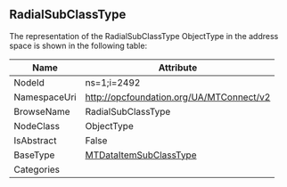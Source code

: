 <!-- objecttype -->
## RadialSubClassType
  
<!-- end of text -->
The representation of the RadialSubClassType ObjectType in the address space is shown in the following table:  

|Name|Attribute|
|---|---|
|NodeId|ns=1;i=2492|
|NamespaceUri|http://opcfoundation.org/UA/MTConnect/v2|
|BrowseName|RadialSubClassType|
|NodeClass|ObjectType|
|IsAbstract|False|
|BaseType|[MTDataItemSubClassType](../../ObjectTypes/MTDataItemSubClassType/readme.md)|
|Categories||

